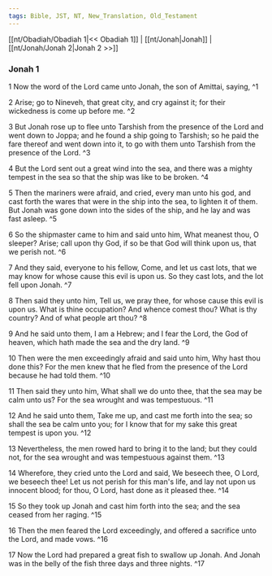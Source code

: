 ```yaml
---
tags: Bible, JST, NT, New_Translation, Old_Testament
---
```


[[nt/Obadiah/Obadiah 1|<< Obadiah 1]] | [[nt/Jonah|Jonah]] | [[nt/Jonah/Jonah 2|Jonah 2 >>]]

### Jonah 1

1 Now the word of the Lord came unto Jonah, the son of Amittai, saying,  ^1

2 Arise; go to Nineveh, that great city, and cry against it; for their wickedness is come up before me.  ^2

3 But Jonah rose up to flee unto Tarshish from the presence of the Lord and went down to Joppa; and he found a ship going to Tarshish; so he paid the fare thereof and went down into it, to go with them unto Tarshish from the presence of the Lord.  ^3

4 But the Lord sent out a great wind into the sea, and there was a mighty tempest in the sea so that the ship was like to be broken.  ^4

5 Then the mariners were afraid, and cried, every man unto his god, and cast forth the wares that were in the ship into the sea, to lighten it of them. But Jonah was gone down into the sides of the ship, and he lay and was fast asleep.  ^5

6 So the shipmaster came to him and said unto him, What meanest thou, O sleeper? Arise; call upon thy God, if so be that God will think upon us, that we perish not.  ^6

7 And they said, everyone to his fellow, Come, and let us cast lots, that we may know for whose cause this evil is upon us. So they cast lots, and the lot fell upon Jonah.  ^7

8 Then said they unto him, Tell us, we pray thee, for whose cause this evil is upon us. What is thine occupation? And whence comest thou? What is thy country? And of what people art thou?  ^8

9 And he said unto them, I am a Hebrew; and I fear the Lord, the God of heaven, which hath made the sea and the dry land.  ^9

10 Then were the men exceedingly afraid and said unto him, Why hast thou done this? For the men knew that he fled from the presence of the Lord because he had told them.  ^10

11 Then said they unto him, What shall we do unto thee, that the sea may be calm unto us? For the sea wrought and was tempestuous.  ^11

12 And he said unto them, Take me up, and cast me forth into the sea; so shall the sea be calm unto you; for I know that for my sake this great tempest is upon you.  ^12

13 Nevertheless, the men rowed hard to bring it to the land; but they could not, for the sea wrought and was tempestuous against them.  ^13

14 Wherefore, they cried unto the Lord and said, We beseech thee, O Lord, we beseech thee! Let us not perish for this man\'s life, and lay not upon us innocent blood; for thou, O Lord, hast done as it pleased thee.  ^14

15 So they took up Jonah and cast him forth into the sea; and the sea ceased from her raging.  ^15

16 Then the men feared the Lord exceedingly, and offered a sacrifice unto the Lord, and made vows.  ^16

17 Now the Lord had prepared a great fish to swallow up Jonah. And Jonah was in the belly of the fish three days and three nights.  ^17

 
